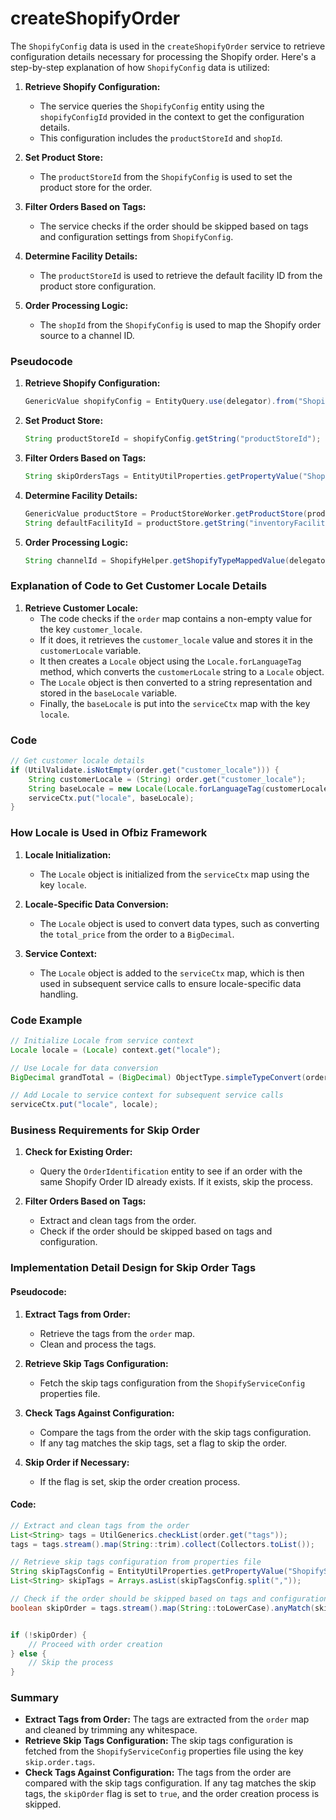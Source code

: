 # createShopifyOrder


The `ShopifyConfig` data is used in the `createShopifyOrder` service to retrieve configuration details necessary for processing the Shopify order. Here's a step-by-step explanation of how `ShopifyConfig` data is utilized:

1. **Retrieve Shopify Configuration:**
   - The service queries the `ShopifyConfig` entity using the `shopifyConfigId` provided in the context to get the configuration details.
   - This configuration includes the `productStoreId` and `shopId`.

2. **Set Product Store:**
   - The `productStoreId` from the `ShopifyConfig` is used to set the product store for the order.

3. **Filter Orders Based on Tags:**
   - The service checks if the order should be skipped based on tags and configuration settings from `ShopifyConfig`.

4. **Determine Facility Details:**
   - The `productStoreId` is used to retrieve the default facility ID from the product store configuration.

5. **Order Processing Logic:**
   - The `shopId` from the `ShopifyConfig` is used to map the Shopify order source to a channel ID.

### Pseudocode

1. **Retrieve Shopify Configuration:**
   ```java
   GenericValue shopifyConfig = EntityQuery.use(delegator).from("ShopifyConfig").where("shopifyConfigId", shopifyConfigId).queryOne();
   ```

2. **Set Product Store:**
   ```java
   String productStoreId = shopifyConfig.getString("productStoreId");
   ```

3. **Filter Orders Based on Tags:**
   ```java
   String skipOrdersTags = EntityUtilProperties.getPropertyValue("ShopifyServiceConfig", productStoreId + ".skip.order.import.tags", delegator);
   ```

4. **Determine Facility Details:**
   ```java
   GenericValue productStore = ProductStoreWorker.getProductStore(productStoreId, delegator);
   String defaultFacilityId = productStore.getString("inventoryFacilityId");
   ```

5. **Order Processing Logic:**
   ```java
   String channelId = ShopifyHelper.getShopifyTypeMappedValue(delegator, shopId, "SHOPIFY_ORDER_SOURCE", (String) order.get("source_name"), "UNKNWN_SALES_CHANNEL");
   ```


### Explanation of Code to Get Customer Locale Details

1. **Retrieve Customer Locale:**
   - The code checks if the `order` map contains a non-empty value for the key `customer_locale`.
   - If it does, it retrieves the `customer_locale` value and stores it in the `customerLocale` variable.
   - It then creates a `Locale` object using the `Locale.forLanguageTag` method, which converts the `customerLocale` string to a `Locale` object.
   - The `Locale` object is then converted to a string representation and stored in the `baseLocale` variable.
   - Finally, the `baseLocale` is put into the `serviceCtx` map with the key `locale`.

### Code
```java
// Get customer locale details
if (UtilValidate.isNotEmpty(order.get("customer_locale"))) {
    String customerLocale = (String) order.get("customer_locale");
    String baseLocale = new Locale(Locale.forLanguageTag(customerLocale).getLanguage(), "").toString();
    serviceCtx.put("locale", baseLocale);
}
```

### How Locale is Used in Ofbiz Framework

1. **Locale Initialization:**
   - The `Locale` object is initialized from the `serviceCtx` map using the key `locale`.

2. **Locale-Specific Data Conversion:**
   - The `Locale` object is used to convert data types, such as converting the `total_price` from the order to a `BigDecimal`.

3. **Service Context:**
   - The `Locale` object is added to the `serviceCtx` map, which is then used in subsequent service calls to ensure locale-specific data handling.

### Code Example
```java
// Initialize Locale from service context
Locale locale = (Locale) context.get("locale");

// Use Locale for data conversion
BigDecimal grandTotal = (BigDecimal) ObjectType.simpleTypeConvert(order.get("total_price"), "BigDecimal", null, locale);

// Add Locale to service context for subsequent service calls
serviceCtx.put("locale", locale);
```


### Business Requirements for Skip Order 

1. **Check for Existing Order:**
   - Query the `OrderIdentification` entity to see if an order with the same Shopify Order ID already exists. If it exists, skip the process.

2. **Filter Orders Based on Tags:**
   - Extract and clean tags from the order.
   - Check if the order should be skipped based on tags and configuration.

### Implementation Detail Design for Skip Order Tags

#### Pseudocode:

1. **Extract Tags from Order:**
   - Retrieve the tags from the `order` map.
   - Clean and process the tags.

2. **Retrieve Skip Tags Configuration:**
   - Fetch the skip tags configuration from the `ShopifyServiceConfig` properties file.

3. **Check Tags Against Configuration:**
   - Compare the tags from the order with the skip tags configuration.
   - If any tag matches the skip tags, set a flag to skip the order.

4. **Skip Order if Necessary:**
   - If the flag is set, skip the order creation process.

#### Code:

```java
// Extract and clean tags from the order
List<String> tags = UtilGenerics.checkList(order.get("tags"));
tags = tags.stream().map(String::trim).collect(Collectors.toList());

// Retrieve skip tags configuration from properties file
String skipTagsConfig = EntityUtilProperties.getPropertyValue("ShopifyServiceConfig", "skip.order.tags", delegator);
List<String> skipTags = Arrays.asList(skipTagsConfig.split(","));

// Check if the order should be skipped based on tags and configuration
boolean skipOrder = tags.stream().map(String::toLowerCase).anyMatch(skipTags::contains);


if (!skipOrder) {
    // Proceed with order creation
} else {
    // Skip the process
}
```

### Summary

- **Extract Tags from Order:** The tags are extracted from the `order` map and cleaned by trimming any whitespace.
- **Retrieve Skip Tags Configuration:** The skip tags configuration is fetched from the `ShopifyServiceConfig` properties file using the key `skip.order.tags`.
- **Check Tags Against Configuration:** The tags from the order are compared with the skip tags configuration. If any tag matches the skip tags, the `skipOrder` flag is set to `true`, and the order creation process is skipped.

